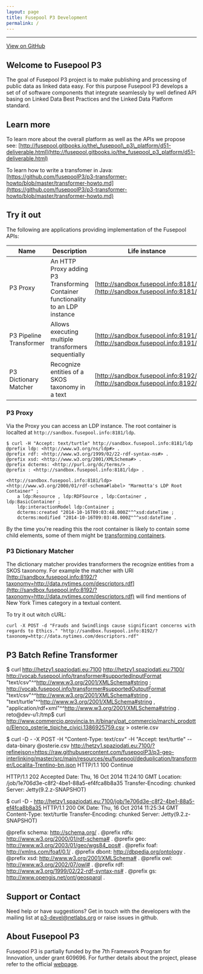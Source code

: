 ```yaml
---
layout: page
title: Fusepool P3 Development
permalink: /
---
```


-----------------

[View on GitHub](https://github.com/fusepoolP3)

## <a name="welcome-to-fusepool-p3"></a>Welcome to Fusepool P3

The goal of Fusepool P3 project is to make publishing and processing of
public data as linked data easy. For this purpose Fusepool P3 develops a
set of of software components that integrate seamlessly by well defined
API basing on Linked Data Best Practices and the Linked Data Platform
standard.

## <a name="learn-more"></a>Learn more

To learn more about the overall platform as well as the APIs we propose
see:
[http://fusepool.gitbooks.io/the\_fusepool\_p3\_platform/d51-deliverable.html](http://fusepool.gitbooks.io/the_fusepool_p3_platform/d51-deliverable.html)

To learn how to write a transfomer in Java:
[https://github.com/fusepoolP3/p3-transformer-howto/blob/master/transformer-howto.md](https://github.com/fusepoolP3/p3-transformer-howto/blob/master/transformer-howto.md)

## <a name="try-it-out"></a>Try it out

The following are applications providing implementation of the Fusepool
APIs:

| Name | Description | Life instance | Source | 
| ----- |----- | -----| -----|
| P3 Proxy | An HTTP Proxy adding P3 Transforming Container functionality to an LDP instance| [http://sandbox.fusepool.info:8181/](http://sandbox.fusepool.info:8181/) | [https://github.com/fusepoolP3/p3-proxy](https://github.com/fusepoolP3/p3-proxy)| 
| P3 Pipeline Transformer | Allows executing multiple transformers sequentially | [http://sandbox.fusepool.info:8191/](http://sandbox.fusepool.info:8191/) | [https://github.com/fusepoolP3/p3-pipeline-transformer](https://github.com/fusepoolP3/p3-pipeline-transformer)| 
| P3 Dictionary Matcher | Recognize entities of a SKOS taxonomy in a text | [http://sandbox.fusepool.info:8192/](http://sandbox.fusepool.info:8192/) | [https://github.com/fusepoolP3/p3-dictionary-matcher-transfromer](https://github.com/fusepoolP3/p3-dictionary-matcher-transfromer)|

### P3 Proxy

Via the Proxy you can access an LDP instance. The root container is localted at `http://sandbox.fusepool.info:8181/ldp`.

    $ curl -H "Accept: text/turtle" http://sandbox.fusepool.info:8181/ldp
    @prefix ldp: <http://www.w3.org/ns/ldp#> .
    @prefix rdf: <http://www.w3.org/1999/02/22-rdf-syntax-ns#> .
    @prefix xsd: <http://www.w3.org/2001/XMLSchema#> .
    @prefix dcterms: <http://purl.org/dc/terms/> .
    @prefix : <http://sandbox.fusepool.info:8181/ldp> .

    <http://sandbox.fusepool.info:8181/ldp> <http://www.w3.org/2000/01/rdf-schema#label> "Marmotta's LDP Root Container" ;
    	a ldp:Resource , ldp:RDFSource , ldp:Container , ldp:BasicContainer ;
    	ldp:interactionModel ldp:Container ;
    	dcterms:created "2014-10-16T09:03:48.000Z"^^xsd:dateTime ;
    	dcterms:modified "2014-10-16T09:03:48.000Z"^^xsd:dateTime .

By the time you're reading this the root container is likely to contain some 
child elements, some of them might be [transforming containers](https://github.com/fusepoolP3/overall-architecture/blob/master/transforming-container-api.md).


### P3 Dictionary Matcher

The dictionary matcher provides transformers the recognize entities from a SKOS taxonomy. For example the matcher with URI [http://sandbox.fusepool.info:8192/?taxonomy=http://data.nytimes.com/descriptors.rdf](http://sandbox.fusepool.info:8192/?taxonomy=http://data.nytimes.com/descriptors.rdf) will find mentions of New York Times category in a textual content.

To try it out witch cURL: 

`curl -X POST -d "Frauds and Swindlings cause significant concerns with regards to Ethics." "http://sandbox.fusepool.info:8192/?taxonomy=http://data.nytimes.com/descriptors.rdf"`

## P3 Batch Refine Transformer

$ curl http://hetzy1.spaziodati.eu:7100 
<http://hetzy1.spaziodati.eu:7100/>
      <http://vocab.fusepool.info/transformer#supportedInputFormat>
              "text/csv"^^<http://www.w3.org/2001/XMLSchema#string> ;
      <http://vocab.fusepool.info/transformer#supportedOutputFormat>
              "text/csv"^^<http://www.w3.org/2001/XMLSchema#string> , "text/turtle"^^<http://www.w3.org/2001/XMLSchema#string> , "application/rdf+xml"^^<http://www.w3.org/2001/XMLSchema#string> .
reto@dev-u1:/tmp$ curl http://www.commercio.provincia.tn.it/binary/pat_commercio/marchi_prodotto/Elenco_osterie_tipiche_civici.1386925759.csv > osterie.csv

$ curl -D - -X POST -H "Content-Type: text/csv" -H "Accept: text/turtle" --data-binary @osterie.csv http://hetzy1.spaziodati.eu:7100/?refinejson=https://raw.githubusercontent.com/fusepoolP3/p3-geo-interlinking/master/src/main/resources/eu/fusepool/deduplication/transformer/Localita-Trentino-bn.json 
HTTP/1.1 100 Continue

HTTP/1.1 202 Accepted
Date: Thu, 16 Oct 2014 11:24:10 GMT
Location: /job/1e706d3e-c8f2-4be1-88a5-ef4fca8b8a35
Transfer-Encoding: chunked
Server: Jetty(9.2.z-SNAPSHOT)

$ curl -D - http://hetzy1.spaziodati.eu:7100/job/1e706d3e-c8f2-4be1-88a5-ef4fca8b8a35
HTTP/1.1 200 OK
Date: Thu, 16 Oct 2014 11:25:34 GMT
Content-Type: text/turtle
Transfer-Encoding: chunked
Server: Jetty(9.2.z-SNAPSHOT)

@prefix schema: <http://schema.org/> .
@prefix rdfs: <http://www.w3.org/2000/01/rdf-schema#> .
@prefix geo: <http://www.w3.org/2003/01/geo/wgs84_pos#> .
@prefix foaf: <http://xmlns.com/foaf/0.1/> .
@prefix dbont: <http://dbpedia.org/ontology> .
@prefix xsd: <http://www.w3.org/2001/XMLSchema#> .
@prefix owl: <http://www.w3.org/2002/07/owl#> .
@prefix rdf: <http://www.w3.org/1999/02/22-rdf-syntax-ns#> .
@prefix gs: <http://www.opengis.net/ont/geosparql> .



## <a name="support-or-contact"></a>Support or Contact

Need help or have suggestions? Get in touch with the developers with the
mailing list at [p3-devel@netlabs.org](mailto:p3-devel@netlabs.org) or
raise issues in github.

## <a name="about-fusepool-p3"></a>About Fusepool P3

Fusepool P3 is partially funded by the 7th Framework Program for
Innovation, under grant 609696. For further details about the project,
please refer to the official [webpage](http://p3.fusepool.eu/).
